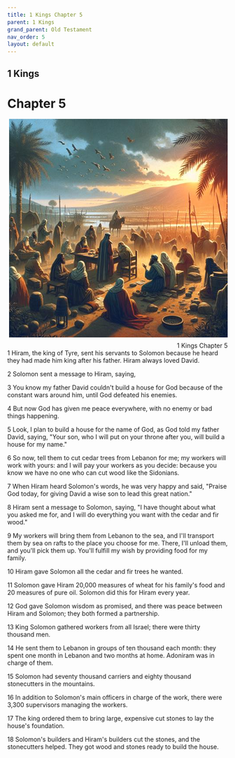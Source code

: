 ```yaml
---
title: 1 Kings Chapter 5
parent: 1 Kings
grand_parent: Old Testament
nav_order: 5
layout: default
---
```


## 1 Kings

# Chapter 5

<div style="clear: both; text-align: right;">
    <img src="/assets/Image/1 Kings/500/5.jpg" alt="1 Kings Chapter 5" class="chapter-image" style="max-width: 100%; height: auto; float: right; margin: 0 0 10px 10px; padding-left: 10%;">
    <figcaption style="font-size: 14px;">1 Kings Chapter 5</figcaption>
</div>
1 Hiram, the king of Tyre, sent his servants to Solomon because he heard they had made him king after his father. Hiram always loved David.

2 Solomon sent a message to Hiram, saying,

3 You know my father David couldn't build a house for God because of the constant wars around him, until God defeated his enemies.

4 But now God has given me peace everywhere, with no enemy or bad things happening.

5 Look, I plan to build a house for the name of God, as God told my father David, saying, "Your son, who I will put on your throne after you, will build a house for my name."

6 So now, tell them to cut cedar trees from Lebanon for me; my workers will work with yours: and I will pay your workers as you decide: because you know we have no one who can cut wood like the Sidonians.

7 When Hiram heard Solomon's words, he was very happy and said, "Praise God today, for giving David a wise son to lead this great nation."

8 Hiram sent a message to Solomon, saying, "I have thought about what you asked me for, and I will do everything you want with the cedar and fir wood."

9 My workers will bring them from Lebanon to the sea, and I'll transport them by sea on rafts to the place you choose for me. There, I'll unload them, and you'll pick them up. You'll fulfill my wish by providing food for my family.

10 Hiram gave Solomon all the cedar and fir trees he wanted.

11 Solomon gave Hiram 20,000 measures of wheat for his family's food and 20 measures of pure oil. Solomon did this for Hiram every year.

12 God gave Solomon wisdom as promised, and there was peace between Hiram and Solomon; they both formed a partnership.

13 King Solomon gathered workers from all Israel; there were thirty thousand men.

14 He sent them to Lebanon in groups of ten thousand each month: they spent one month in Lebanon and two months at home. Adoniram was in charge of them.

15 Solomon had seventy thousand carriers and eighty thousand stonecutters in the mountains.

16 In addition to Solomon's main officers in charge of the work, there were 3,300 supervisors managing the workers.

17 The king ordered them to bring large, expensive cut stones to lay the house's foundation.

18 Solomon's builders and Hiram's builders cut the stones, and the stonecutters helped. They got wood and stones ready to build the house.


